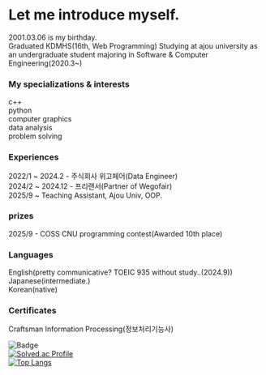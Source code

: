 # Let me introduce myself.  
2001.03.06 is my birthday.  
Graduated KDMHS(16th, Web Programming)
Studying at ajou university as an undergraduate student majoring in Software & Computer Engineering(2020.3~)


### My specializations & interests  
c++  
python  
computer graphics  
data analysis  
problem solving

  
### Experiences
2022/1 ~ 2024.2 - 주식회사 위고페어(Data Engineer)  
2024/2 ~ 2024.12 - 프리랜서(Partner of Wegofair)   
2025/9 ~ Teaching Assistant, Ajou Univ, OOP.  

### prizes
2025/9 - COSS CNU programming contest(Awarded 10th place)  
  
### Languages  
English(pretty communicative? TOEIC 935 without study..(2024.9))  
Japanese(intermediate.)  
Korean(native)  


### Certificates  
Craftsman Information Processing(정보처리기능사)  
  
  


![Badge](https://cp-logo.vercel.app/codeforces/hellcat0306)  
[![Solved.ac Profile](http://mazassumnida.wtf/api/v2/generate_badge?boj=p030610)](https://solved.ac/p030610/)  
[![Top Langs](https://github-readme-stats.vercel.app/api/top-langs/?username=p030610)](https://github.com/anuraghazra/github-readme-stats)

